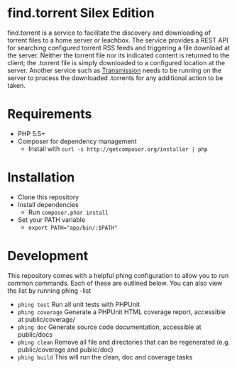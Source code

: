 # find.torrent Silex Edition

find.torrent is a service to facilitate the discovery and downloading of
torrent files to a home server or leachbox. The service provides a REST API for
searching configured torrent RSS feeds and triggering a file download at the
server. Neither the torrent file nor its indicated content is returned to the
client; the .torrent file is simply downloaded to a configured location at the
server. Another service such as [Transmission](http://www.transmissionbt.com/)
needs to be running on the server to process the downloaded .torrents for any
additional action to be taken.

# Requirements
* PHP 5.5+
* Composer for dependency management
  * Install with `curl -s http://getcomposer.org/installer | php`

# Installation
* Clone this repository
* Install dependencies
  * Run `composer.phar install`
* Set your PATH variable
  * `export PATH="app/bin/:$PATH"`

# Development
This repository comes with a helpful phing configuration to allow you to run
common commands.  Each of these are outlined below.  You can also view the list
by running phing -list

* `phing test` Run all unit tests with PHPUnit
* `phing coverage` Generate a PHPUnit HTML coverage report, accessible at public/coverage/
* `phing doc` Generate source code documentation, accessible at public/docs
* `phing clean` Remove all file and directories that can be regenerated
  (e.g. public/coverage and public/doc)
* `phing build` This will run the clean, doc and coverage tasks

